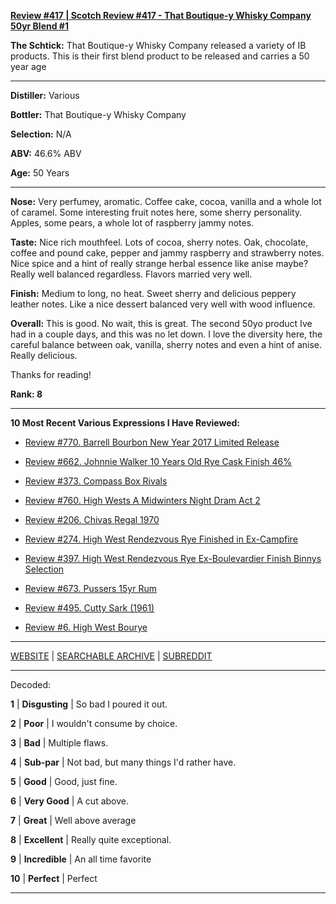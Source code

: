 
[**Review #417 | Scotch Review #417 - That Boutique-y Whisky Company 50yr Blend #1**]( https://t8ke.review/review-417-that-boutiquey-50yr-blend-1/)

**The Schtick:** That Boutique-y Whisky Company released a variety of IB products. This is their first blend product to be released and carries a 50 year age 

-----

**Distiller:** Various

**Bottler:** That Boutique-y Whisky Company

**Selection:** N/A

**ABV:** 46.6% ABV

**Age:** 50 Years 

-----

**Nose:**  Very perfumey, aromatic. Coffee cake, cocoa, vanilla and a whole lot of caramel. Some interesting fruit notes here, some sherry personality. Apples, some pears, a whole lot of raspberry jammy notes.

**Taste:** Nice rich mouthfeel. Lots of cocoa, sherry notes. Oak, chocolate, coffee and pound cake, pepper and jammy raspberry and strawberry notes. Nice spice and a hint of really strange herbal essence like anise maybe? Really well balanced regardless. Flavors married very well.

**Finish:** Medium to long, no heat. Sweet sherry and delicious peppery leather notes. Like a nice dessert balanced very well with wood influence.  

**Overall:** This is good. No wait, this is great. The second 50yo product Ive had in a couple days, and this was no let down. I love the diversity here, the careful balance between oak, vanilla, sherry notes and even a hint of anise. Really delicious. 

Thanks for reading!

**Rank: 8**

----- 

**10 Most Recent Various Expressions I Have Reviewed:** 

- [Review #770. Barrell Bourbon New Year 2017 Limited Release]( https://t8ke.review/review-770-barrell-bourbon-new-year-limited-edition-2017/) 

- [Review #662. Johnnie Walker 10 Years Old Rye Cask Finish 46%]( https://t8ke.review/review-662-johnnie-walker-select-cask-10-years-old-rye-cask-finish/) 

- [Review #373. Compass Box Rivals]( https://t8ke.review/review-373-compass-box-rivals/) 

- [Review #760. High Wests A Midwinters Night Dram Act 2]( https://t8ke.review/review-760-high-wests-a-midwinters-night-dram-act-2/) 

- [Review #206. Chivas Regal 1970]( https://t8ke.review/review-206-chivas-regal-12yr-1970/) 

- [Review #274. High West Rendezvous Rye Finished in Ex-Campfire]( https://t8ke.review/review-274-high-west-rendezvous-rye-ex-campfire/) 

- [Review #397. High West Rendezvous Rye Ex-Boulevardier Finish Binnys Selection]( https://t8ke.review/review-397-high-west-rendezvous-ex-boulevardier/) 

- [Review #673. Pussers 15yr Rum]( https://t8ke.review/review-673-pussers-15yr-rum/) 

- [Review #495. Cutty Sark (1961)]( https://t8ke.review/review-495-cutty-sark-1961/) 

- [Review #6. High West Bourye]( https://t8ke.review/review-6-high-west-bourye-2015/) 

-----

[WEBSITE](https://t8ke.review) | [SEARCHABLE ARCHIVE](https://t8ke.review/review-archive/) | [SUBREDDIT](https://reddit.com/r/t8kereviews)

-----

Decoded:

**1** | **Disgusting** | So bad I poured it out.

**2** | **Poor** | I wouldn't consume by choice.

**3** | **Bad** | Multiple flaws.

**4** | **Sub-par** | Not bad, but many things I'd rather have.

**5** | **Good** | Good, just fine.

**6** | **Very Good** | A cut above.

**7** | **Great** | Well above average

**8** | **Excellent** | Really quite exceptional.

**9** | **Incredible** | An all time favorite

**10** | **Perfect** | Perfect

----

